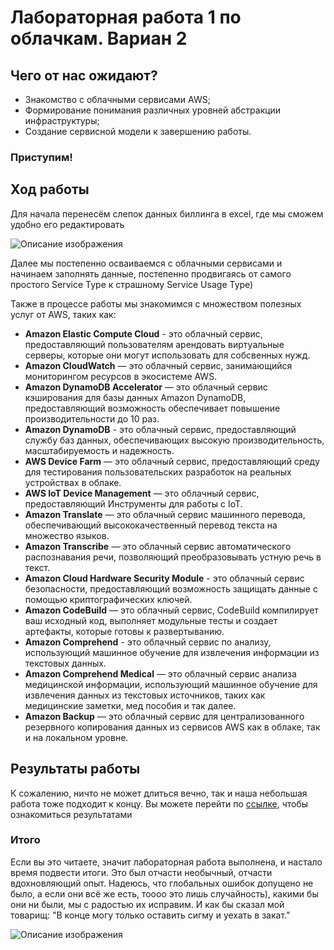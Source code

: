 # Лабораторная работа 1 по облачкам. Вариан 2
## Чего от нас ожидают?

* Знакомство с облачными сервисами AWS;
* Формирование понимания различных уровней абстракции инфраструктуры;
* Создание сервисной модели к завершению работы.

### Приступим!

## Ход работы

Для начала перенесём слепок данных биллинга в excel, где мы сможем удобно его редактировать 

<image src="пустая_табл_лаб1.jpg" alt="Описание изображения">

Далее мы постепенно осваиваемся с облачными сервисами и начинаем заполнять данные, постепенно продвигаясь от самого простого Service Type к страшному Service Usage Type)

Также в процессе работы мы знакомимся с множеством полезных услуг от AWS, таких как:
* **Amazon Elastic Compute Cloud** - это облачный сервис, предоставляющий пользователям арендовать виртуальные серверы, которые они могут использовать для собсвенных нужд.
* **Amazon CloudWatch** — это облачный сервис, занимающийся мониторингом ресурсов в экосистеме AWS.
* **Amazon DynamoDB Accelerator** — это облачный сервис кэширования для базы данных Amazon DynamoDB, предоставляющий возможность обеспечивает повышение производительности до 10 раз.
* **Amazon DynamoDB** - это облачный сервис, предоставляющий службу баз данных, обеспечивающих высокую производительность, масштабируемость и надежность.
* **AWS Device Farm** — это облачный сервис, предоставляющий среду для тестирования пользовательских разработок на реальных устройствах в облаке.
* **AWS IoT Device Management** — это облачный сервис, предоставляющий Инструменты для  работы с  IoT.
* **Amazon Translate** — это облачный сервис машинного перевода, обеспечивающий высококачественный перевод текста на множество языков.
* **Amazon Transcribe** — это облачный сервис автоматического распознавания речи, позволяющий преобразовывать устную речь в текст.
* **Amazon Cloud Hardware Security Module** - это облачный сервис безопасности, предоставляющий возможность защищать данные с помощью криптографических ключей.
* **Amazon CodeBuild** — это облачный сервис, CodeBuild компилирует ваш исходный код, выполняет модульные тесты и создает артефакты, которые готовы к развертыванию.
* **Amazon Comprehend** - это облачный сервис по анализу, использующий машинное обучение для извлечения информации из текстовых данных.
* **Amazon Comprehend Medical** — это облачный сервис анализа медицинской информации, использующий машинное обучение для извлечения данных из текстовых источников, таких как медицинские заметки, мед пособия и так далее.
* **Amazon Backup** — это облачный сервис для централизованного резервного копирования данных из сервисов AWS как в облаке, так и на локальном уровне.


## Результаты работы 
К сожалению, ничто не может длиться вечно, так и наша небольшая работа тоже подходит к концу. Вы можете перейти по [ссылке](https://docs.google.com/spreadsheets/d/1gSb61MaKuf45ir7CeK3qTSjKmETCMCxs/edit?gid=1118637475#gid=1118637475), чтобы ознакомиться результатами 


### Итого

Если вы это читаете, значит лабораторная работа выполнена, и настало время подвести итоги. Это был отчасти необычный, отчасти вдохновляющий опыт. Надеюсь, что глобальных ошибок допущено не было, а если они всё же есть, тоооо это лишь случайность), какими бы они ни были, мы с радостью их исправим. И как бы сказал мой товарищ: "В конце могу только оставить сигму и уехать в закат."

<image src="gosling.jpg" alt="Описание изображения">

